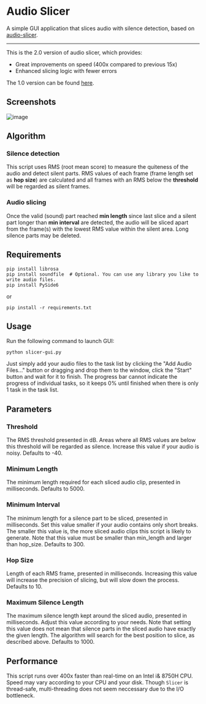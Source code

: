 # Audio Slicer

A simple GUI application that slices audio with silence detection, based on [audio-slicer](https://github.com/openvpi/audio-slicer).

---

This is the 2.0 version of audio slicer, which provides:

- Great improvements on speed (400x compared to previous 15x)
- Enhanced slicing logic with fewer errors

The 1.0 version can be found [here](https://github.com/openvpi/audio-slicer/tree/old).

## Screenshots

![image](https://github.com/flutydeer/audio-slicer/blob/main/screenshot_1.jpg?raw=true)

## Algorithm

### Silence detection

This script uses RMS (root mean score) to measure the quiteness of the audio and detect silent parts. RMS values of each frame (frame length set as **hop size**) are calculated and all frames with an RMS below the **threshold** will be regarded as silent frames.

### Audio slicing

Once the valid (sound) part reached **min length** since last slice and a silent part longer than **min interval** are detected, the audio will be sliced apart from the frame(s) with the lowest RMS value within the silent area. Long silence parts may be deleted.

## Requirements

```shell
pip install librosa
pip install soundfile  # Optional. You can use any library you like to write audio files.
pip install PySide6
```

or

```shell
pip install -r requirements.txt
```

## Usage

Run the following command to launch GUI:

```Shell
python slicer-gui.py
```

Just simply add your audio files to the task list by clicking the "Add Audio Files..." button or dragging and drop them to the window, click the "Start" button and wait for it to finish. The progress bar cannot indicate the progress of individual tasks, so it keeps 0% until finished when there is only 1 task in the task list.

## Parameters

### Threshold

The RMS threshold presented in dB. Areas where all RMS values are below this threshold will be regarded as silence. Increase this value if your audio is noisy. Defaults to -40.

### Minimum Length

The minimum length required for each sliced audio clip, presented in milliseconds. Defaults to 5000.

### Minimum Interval

The minimum length for a silence part to be sliced, presented in milliseconds. Set this value smaller if your audio contains only short breaks. The smaller this value is, the more sliced audio clips this script is likely to generate. Note that this value must be smaller than min_length and larger than hop_size. Defaults to 300.

### Hop Size

Length of each RMS frame, presented in milliseconds. Increasing this value will increase the precision of slicing, but will slow down the process. Defaults to 10.

### Maximum Silence Length

The maximum silence length kept around the sliced audio, presented in milliseconds. Adjust this value according to your needs. Note that setting this value does not mean that silence parts in the sliced audio have exactly the given length. The algorithm will search for the best position to slice, as described above. Defaults to 1000.

## Performance

This script runs over 400x faster than real-time on an Intel i& 8750H CPU. Speed may vary according to your CPU and your disk. Though `Slicer` is thread-safe, multi-threading does not seem neccessary due to the I/O bottleneck.

